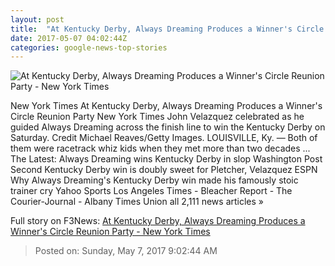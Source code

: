 ```yaml
---
layout: post
title:  "At Kentucky Derby, Always Dreaming Produces a Winner's Circle Reunion Party - New York Times"
date: 2017-05-07 04:02:44Z
categories: google-news-top-stories
---
```


![At Kentucky Derby, Always Dreaming Produces a Winner's Circle Reunion Party - New York Times](https://static01.nyt.com/images/2017/05/07/sports/07derby_web10/07derby_web10-facebookJumbo.jpg)

New York Times At Kentucky Derby, Always Dreaming Produces a Winner's Circle Reunion Party New York Times John Velazquez celebrated as he guided Always Dreaming across the finish line to win the Kentucky Derby on Saturday. Credit Michael Reaves/Getty Images. LOUISVILLE, Ky. — Both of them were racetrack whiz kids when they met more than two decades ... The Latest: Always Dreaming wins Kentucky Derby in slop Washington Post Second Kentucky Derby win is doubly sweet for Pletcher, Velazquez ESPN Why Always Dreaming's Kentucky Derby win made his famously stoic trainer cry Yahoo Sports Los Angeles Times - Bleacher Report - The Courier-Journal - Albany Times Union all 2,111 news articles »


Full story on F3News: [At Kentucky Derby, Always Dreaming Produces a Winner's Circle Reunion Party - New York Times](http://www.f3nws.com/n/4FxKhF)

> Posted on: Sunday, May 7, 2017 9:02:44 AM

